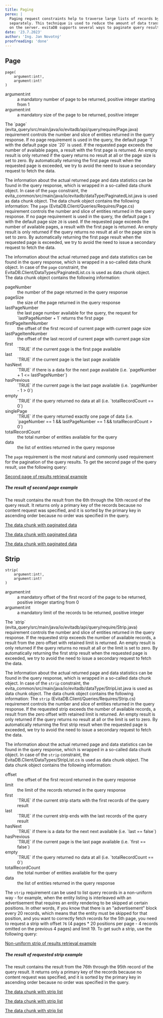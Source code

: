 ```yaml
---
title: Paging
perex: |
  Paging request constraints help to traverse large lists of records by splitting them into several parts that are requested 
  separately. This technique is used to reduce the amount of data transferred over the network and to reduce the load 
  on the server. evitaDB supports several ways to paginate query results, which are described in this section.
date: '23.7.2023'
author: 'Ing. Jan Novotný'
proofreading: 'done'
---
```


## Page

```evitaql-syntax
page(
    argument:int!,
    argument:int!
)
```

<dl>
    <dt>argument:int</dt>
    <dd>
        a mandatory number of page to be returned, positive integer starting from 1
    </dd>
    <dt>argument:int</dt>
    <dd>
        a mandatory size of the page to be returned, positive integer
    </dd>
</dl>

<LanguageSpecific to="evitaql,java,rest,graphql">
The `page` (<SourceClass>evita_query/src/main/java/io/evitadb/api/query/require/Page.java</SourceClass>) requirement
controls the number and slice of entities returned in the query response. If no page requirement is used in the query,
the default page `1` with the default page size `20` is used. If the requested page exceeds the number of available
pages, a result with the first page is returned. An empty result is only returned if the query returns no result at all
or the page size is set to zero. By automatically returning the first page result when the requested page is exceeded,
we try to avoid the need to issue a secondary request to fetch the data.

The information about the actual returned page and data statistics can be found in the query response, which is wrapped
in a so-called data chunk object. In case of the `page` constraint,
the <SourceClass>evita_common/src/main/java/io/evitadb/dataType/PaginatedList.java</SourceClass> is used as data chunk
object. The data chunk object contains the following information:
</LanguageSpecific>
<LanguageSpecific to="csharp">
The `page` (<SourceClass>EvitaDB.Client/Queries/Requires/Page.cs</SourceClass>) requirement
controls the number and slice of entities returned in the query response. If no page requirement is used in the query,
the default page `1` with the default page size `20` is used. If the requested page exceeds the number of available
pages, a result with the first page is returned. An empty result is only returned if the query returns no result at all
or the page size is set to zero. By automatically returning the first page result when the requested page is exceeded,
we try to avoid the need to issue a secondary request to fetch the data.

The information about the actual returned page and data statistics can be found in the query response, which is wrapped
in a so-called data chunk object. In case of the `page` constraint,
the <SourceClass>EvitaDB.Client/DataTypes/PaginatedList.cs</SourceClass> is used as data chunk
object. The data chunk object contains the following information:
</LanguageSpecific>

<dl>
    <dt>pageNumber</dt>
    <dd>
        the number of the page returned in the query response
    </dd>
    <dt>pageSize</dt>
    <dd>
        the size of the page returned in the query response
    </dd>
    <dt>lastPageNumber</dt>
    <dd>
        the last page number available for the query, the request for `lastPageNumber + 1` returns the first page
    </dd>
    <dt>firstPageItemNumber</dt>
    <dd>
        the offset of the first record of current page with current page size
    </dd>
    <dt>lastPageItemNumber</dt>
    <dd>
        the offset of the last record of current page with current page size
    </dd>
    <dt>first</dt>
    <dd>
        `TRUE` if the current page is the first page available
    </dd>
    <dt>last</dt>
    <dd>
        `TRUE` if the current page is the last page available
    </dd>
    <dt>hasNext</dt>
    <dd>
        `TRUE` if there is a data for the next page available (i.e. `pageNumber + 1 <= lastPageNumber`)
    </dd>
    <dt>hasPrevious</dt>
    <dd>
        `TRUE` if the current page is the last page available (i.e. `pageNumber - 1 > 0`)
    </dd>
    <dt>empty</dt>
    <dd>
        `TRUE` if the query returned no data at all (i.e. `totalRecordCount == 0`)
    </dd>
    <dt>singlePage</dt>
    <dd>
        `TRUE` if the query returned exactly one page of data (i.e. `pageNumber == 1 && lastPageNumber == 1 && totalRecordCount > 0`)
    </dd>
    <dt>totalRecordCount</dt>
    <dd>
        the total number of entities available for the query
    </dd>
    <dt>data</dt>
    <dd>
        the list of entities returned in the query response
    </dd>
</dl>

The `page` requirement is the most natural and commonly used requirement for the pagination of the query results.
To get the second page of the query result, use the following query:

<SourceCodeTabs requires="evita_functional_tests/src/test/resources/META-INF/documentation/evitaql-init.java" langSpecificTabOnly>

[Second page of results retrieval example](/documentation/user/en/query/requirements/examples/paging/page.evitaql)
</SourceCodeTabs>

<Note type="info">

<NoteTitle toggles="true">

##### The result of second page example
</NoteTitle>

The result contains the result from the 6th through the 10th record of the query result. It returns only a primary key 
of the records because no content request was specified, and it is sorted by the primary key in ascending order because 
no order was specified in the query.

<LanguageSpecific to="evitaql,java,csharp">

<MDInclude sourceVariable="recordPage">[The data chunk with paginated data](/documentation/user/en/query/requirements/examples/paging/page.evitaql.json.md)</MDInclude>

</LanguageSpecific>
<LanguageSpecific to="graphql">

<MDInclude sourceVariable="data.queryProduct.recordPage">[The data chunk with paginated data](/documentation/user/en/query/requirements/examples/paging/page.graphql.json.md)</MDInclude>

</LanguageSpecific>
<LanguageSpecific to="rest">

<MDInclude sourceVariable="recordPage">[The data chunk with paginated data](/documentation/user/en/query/requirements/examples/paging/page.rest.json.md)</MDInclude>

</LanguageSpecific>

</Note>

## Strip

```evitaql-syntax
strip(
    argument:int!,
    argument:int!
)
```

<dl>
    <dt>argument:int</dt>
    <dd>
        a mandatory offset of the first record of the page to be returned, positive integer starting from 0
    </dd>
    <dt>argument:int</dt>
    <dd>
        a mandatory limit of the records to be returned, positive integer
    </dd>
</dl>

<LanguageSpecific to="evitaql,java,rest,graphql">
The `strip` (<SourceClass>evita_query/src/main/java/io/evitadb/api/query/require/Strip.java</SourceClass>) requirement
controls the number and slice of entities returned in the query response. If the requested strip exceeds the number of
available records, a result from the zero offset with retained limit is returned. An empty result is only returned if
the query returns no result at all or the limit is set to zero. By automatically returning the first strip result when
the requested page is exceeded, we try to avoid the need to issue a secondary request to fetch the data.

The information about the actual returned page and data statistics can be found in the query response, which is wrapped
in a so-called data chunk object. In case of the `strip` constraint,
the <SourceClass>evita_common/src/main/java/io/evitadb/dataType/StripList.java</SourceClass> is used as data chunk
object. The data chunk object contains the following information:
</LanguageSpecific>
<LanguageSpecific to="csharp">
The `strip` (<SourceClass>EvitaDB.Client/Queries/Requires/Strip.cs</SourceClass>) requirement
controls the number and slice of entities returned in the query response. If the requested strip exceeds the number of
available records, a result from the zero offset with retained limit is returned. An empty result is only returned if
the query returns no result at all or the limit is set to zero. By automatically returning the first strip result when
the requested page is exceeded, we try to avoid the need to issue a secondary request to fetch the data.

The information about the actual returned page and data statistics can be found in the query response, which is wrapped
in a so-called data chunk object. In case of the `strip` constraint,
the <SourceClass>EvitaDB.Client/DataTypes/StripList.cs</SourceClass> is used as data chunk
object. The data chunk object contains the following information:
</LanguageSpecific>


<dl>
    <dt>offset</dt>
    <dd>
        the offset of the first record returned in the query response
    </dd>
    <dt>limit</dt>
    <dd>
        the limit of the records returned in the query response
    </dd>
    <dt>first</dt>
    <dd>
        `TRUE` if the current strip starts with the first records of the query result
    </dd>
    <dt>last</dt>
    <dd>
        `TRUE` if the current strip ends with the last records of the query result
    </dd>
    <dt>hasNext</dt>
    <dd>
        `TRUE` if there is a data for the next next available (i.e. `last == false`)
    </dd>
    <dt>hasPrevious</dt>
    <dd>
        `TRUE` if the current page is the last page available (i.e. `first == false`)
    </dd>
    <dt>empty</dt>
    <dd>
        `TRUE` if the query returned no data at all (i.e. `totalRecordCount == 0`)
    </dd>
    <dt>totalRecordCount</dt>
    <dd>
        the total number of entities available for the query
    </dd>
    <dt>data</dt>
    <dd>
        the list of entities returned in the query response
    </dd>
</dl>

The `strip` requirement can be used to list query records in a non-uniform way - for example, when the entity listing is 
interleaved with an advertisement that requires an entity rendering to be skipped at certain positions. In other words, 
if you know that there is an "advertisement" block every 20 records, which means that the entity must be skipped for 
that position, and you want to correctly fetch records for the 5th page, you need to request a strip with offset `76` 
(4 pages * 20 positions per page - 4 records omitted on the previous 4 pages) and limit 19. To get such a strip, use 
the following query:

<SourceCodeTabs requires="evita_functional_tests/src/test/resources/META-INF/documentation/evitaql-init.java" langSpecificTabOnly>

[Non-uniform strip of results retrieval example](/documentation/user/en/query/requirements/examples/paging/strip.evitaql)
</SourceCodeTabs>

<Note type="info">

<NoteTitle toggles="true">

##### The result of requested strip example
</NoteTitle>

The result contains the result from the 76th through the 95th record of the query result. It returns only a primary key
of the records because no content request was specified, and it is sorted by the primary key in ascending order because
no order was specified in the query.

<LanguageSpecific to="evitaql,java,csharp">

<MDInclude sourceVariable="recordPage">[The data chunk with strip list](/documentation/user/en/query/requirements/examples/paging/strip.evitaql.json.md)</MDInclude>

</LanguageSpecific>
<LanguageSpecific to="graphql">

<MDInclude sourceVariable="data.queryProduct.recordStrip">[The data chunk with strip list](/documentation/user/en/query/requirements/examples/paging/strip.graphql.json.md)</MDInclude>

</LanguageSpecific>
<LanguageSpecific to="rest">

<MDInclude sourceVariable="recordPage">[The data chunk with strip list](/documentation/user/en/query/requirements/examples/paging/strip.rest.json.md)</MDInclude>

</LanguageSpecific>

</Note>